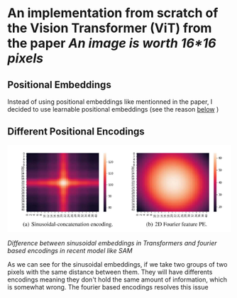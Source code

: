 

# An implementation from scratch of the Vision Transformer (ViT) from the paper _An image is worth 16*16 pixels_

## Positional Embeddings

Instead of using positional embeddings like mentionned in the paper, I decided to use learnable positional embeddings (see the reason [below](#Different-Positional-Encodings) )

## Different Positional Encodings






<p align="center">
  
  <img src=image/pe._sam.png>
  
  _Difference between sinusoidal embeddings in Transformers and fourier based encodings in recent model like SAM_
</p>

As we can see for the sinusoidal embeddings, if we take two groups of two pixels with the same distance between them. They will have differents encodings meaning they don't hold the same amount of information, which is somewhat wrong. The fourier based encodings resolves this issue



